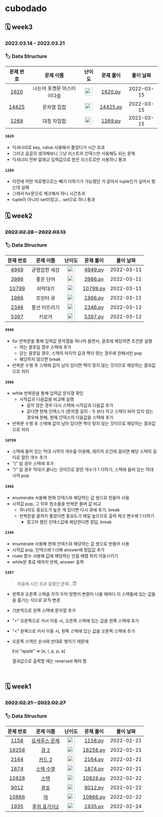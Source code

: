 # cubodado

## 🗓️ week3

### 2022.03.14 - 2022.03.21

### 🏷️ Data Structure

|                   문제 번호                    |          문제 이름          |                            난이도                            |                          문제 풀이                           | 풀이 날짜  |
| :--------------------------------------------: | :-------------------------: | :----------------------------------------------------------: | :----------------------------------------------------------: | :--------: |
|  [1620](https://www.acmicpc.net/problem/1620)  | 나는야 포켓몬 마스터 이다솜 | <img height="25px" width="25px" src="https://static.solved.ac/tier_small/7.svg"/> | [1620.py](https://github.com/cubodado/Weekly-Algorithm/blob/cubodado/cubodado/week3/1620.py) | 2022-03-15 |
| [14425](https://www.acmicpc.net/problem/14425) |         문자열 집합         | <img height="25px" width="25px" src="https://static.solved.ac/tier_small/8.svg"/> | [14425.py](https://github.com/cubodado/Weekly-Algorithm/blob/cubodado/cubodado/week3/14425.py) | 2022-03-15 |
|  [1269](https://www.acmicpc.net/problem/1269)  |         대칭 차집합         | <img height="25px" width="25px" src="https://static.solved.ac/tier_small/8.svg"/> | [1269.py](https://github.com/cubodado/Weekly-Algorithm/blob/cubodado/cubodado/week3/1269.py) | 2022-03-15 |

#### `1620`

* 딕셔너리로 key, value 사용해서 풀었다가 시간 초과
* 그러고 곰곰히 생각해보니 그냥 리스트의 인덱스만 사용해도 되는 문제
* 딕셔너리 전부 없애고 입력값으로 받은 리스트로만 사용하니 통과

#### `1269`

* 이전에 어떤 자료형으로는 빼기 더하기가 가능했던 거 같아서 tuple인가 싶어서 했는데 실패
* 그래서 for문으로 체크해서 하니 시간초과
* tuple이 아니라 set이었고... set으로 하니 통과

## 🗓️ week2

### ~~2022.02.28 - 2022.03.13~~

### 🏷️ Data Structure

|                   문제 번호                    |   문제 이름   |                            난이도                            |                          문제 풀이                           | 풀이 날짜  |
| :--------------------------------------------: | :-----------: | :----------------------------------------------------------: | :----------------------------------------------------------: | :--------: |
|  [4949](https://www.acmicpc.net/problem/4949)  | 균형잡힌 세상 | <img height="25px" width="25px" src="https://static.solved.ac/tier_small/7.svg"/> | [4949.py](https://github.com/cubodado/Weekly-Algorithm/blob/cubodado/cubodado/week2/4949.py) | 2022-03-11 |
|  [3986](https://www.acmicpc.net/problem/3986)  |   좋은 단어   | <img height="25px" width="25px" src="https://static.solved.ac/tier_small/7.svg"/> | [3986.py](https://github.com/cubodado/Weekly-Algorithm/blob/cubodado/cubodado/week2/3986.py) | 2022-03-11 |
| [10799](https://www.acmicpc.net/problem/10799) |   쇠막대기    | <img height="25px" width="25px" src="https://static.solved.ac/tier_small/8.svg"/> | [10799.py](https://github.com/cubodado/Weekly-Algorithm/blob/cubodado/cubodado/week2/10799.py) | 2022-03-11 |
|  [1966](https://www.acmicpc.net/problem/1966)  |   프린터 큐   | <img height="25px" width="25px" src="https://static.solved.ac/tier_small/8.svg"/> | [1966.py](https://github.com/cubodado/Weekly-Algorithm/blob/cubodado/cubodado/week2/1966.py) | 2022-03-11 |
|  [2346](https://www.acmicpc.net/problem/2346)  | 풍선 터뜨리기 | <img height="25px" width="25px" src="https://static.solved.ac/tier_small/8.svg"/> | [2346.py](https://github.com/cubodado/Weekly-Algorithm/commit/e9e3bcb8c8494d1e897c9a7e0438b65d816f871d) | 2022-03-12 |
|  [5397](https://www.acmicpc.net/problem/5397)  |    키로거     | <img height="25px" width="25px" src="https://static.solved.ac/tier_small/8.svg"/> | [5397.py](https://github.com/cubodado/Weekly-Algorithm/commit/7b325615fd274dc842cf635ad6c8975c60e76092) | 2022-03-12 |

#### `4949` 

* for 반복문을 통해 입력값 문자열을 하나씩 돌면서, 괄호에 해당하면 조건문 실행
  * 여는 괄호일 경우 스택에 추가
  * 닫는 괄호일 경우, 스택의 마지막 값과 짝이 맞는 경우에 한해서만 pop
  * 해당하지 않으면 break
* 반복문 수행 후 스택에 값이 남아 있다면 짝이 맞지 않는 것이므로 해당하는 결과값으로 처리

#### `3986`

* while 반복문을 통해 입력값 문자열 확인
  * 시작값과 다음값을 비교해 실행
    * 같지 않은 경우 다시 스택에 시작값과 다음값 추가
    * 같다면 현재 인덱스가 (문자열 길이 - 1) 보다 작고 스택이 비어 있지 않는 경우에 한해, 현재 인덱스의 다음값을 스택에 추가
* 반복문 수행 후 스택에 값이 남아 있다면 짝이 맞지 않는 것이므로 해당하는 결과값으로 처리

#### `10799`

* 스택에 들어 있는 막대 시작의 개수를 이용해, 레이저 조건에 걸리면 해당 스택의 길이로 잘린 개수 추가
* "(" 일 경우 스택에 추가
* ")" 일 경우 막대가 끝나는 것이므로 잘린 개수가 1 더하기, 스택에 들어 있는 막대 시작 pop

#### `1966`

* enumerate 사용해 현재 인덱스와 해당하는 값 쌍으로 만들어 사용
* 시작값 pop, 그 이후 원소들을 반복문 돌며 값 비교
  * 하나라도 중요도가 높은 게 있다면 다시 큐에 추가, break
  * 반복문을 끝까지 돌았다면 중요도가 제일 높으므로 출력 체크 변수에 1 더하기
    * 찾고자 했던 인덱스값에 해당한다면 정답, break

#### `2346`

* enumerate 사용해 현재 인덱스와 해당하는 값 쌍으로 만들어 사용
* 시작값 pop, 인덱스에 1 더해 answer에 정답값 추가
* roate 함수 사용해 값에 해당하는 만큼 배열 위치 이동시키기
* while문 종료 때까지 반복, answer 출력

#### `5397`

> 처음에 시간 초과 걸렸던 문제...😇 

* 왼쪽과 오른쪽 스택을 각각 두어 방향키 변환이 나올 때마다 이 스택들에 있는 값들을 옮기는 식으로 로직 변경

* 기본적으로 왼쪽 스택에 문자열 추가

* ">" 오른쪽으로 커서 이동 시, 오른쪽 스택에 있는 값을 왼쪽 스택에 추가

* "<" 왼쪽으로 커서 이동 시, 왼쪽 스택에 있는 값을 오른쪽 스택에 추가

* 오른쪽 스택은 순서와 반대로 쌓이기 때문에

  Ex) "apple" => [e, l, p, p, a]

  결과값으로 출력할 때는 reversed 해야 함

<br/>

## 🗓️ week1

### ~~2022.02.21 - 2022.02.27~~

### 🏷️ Data Structure

|                   문제 번호                    |                       문제 이름                       |                            난이도                            |                          문제 풀이                           | 풀이 날짜  |
| :--------------------------------------------: | :---------------------------------------------------: | :----------------------------------------------------------: | :----------------------------------------------------------: | :--------: |
|  [1158](https://www.acmicpc.net/problem/1158)  | [요세푸스 문제](https://www.acmicpc.net/problem/1158) | <img height="25px" width="25px" src="https://static.solved.ac/tier_small/6.svg"/> | [1158.py](https://github.com/cubodado/Weekly-Algorithm/blob/main/cubodado/week1/1158.py) | 2022-02-21 |
| [18258](https://www.acmicpc.net/problem/18258) |     [큐 2](https://www.acmicpc.net/problem/18258)     | <img height="25px" width="25px" src="https://static.solved.ac/tier_small/7.svg"/> | [18258.py](https://github.com/cubodado/Weekly-Algorithm/blob/main/cubodado/week1/18258.py) | 2022-02-21 |
|  [2164](https://www.acmicpc.net/problem/2164)  |    [카드 2](https://www.acmicpc.net/problem/2164)     | <img height="25px" width="25px" src="https://static.solved.ac/tier_small/7.svg"/> | [2164.py](https://github.com/cubodado/Weekly-Algorithm/blob/main/cubodado/week1/2164.py) | 2022-02-21 |
|  [1874](https://www.acmicpc.net/problem/1874)  |   [스택 수열](https://www.acmicpc.net/problem/1874)   | <img height="25px" width="25px" src="https://static.solved.ac/tier_small/7.svg"/> | [1874.py](https://github.com/cubodado/Weekly-Algorithm/blob/main/cubodado/week1/1874.py) | 2022-02-21 |
| [10828](https://www.acmicpc.net/problem/10828) |     [스택](https://www.acmicpc.net/problem/10828)     | <img height="25px" width="25px" src="https://static.solved.ac/tier_small/7.svg"/> | [10828.py](https://github.com/cubodado/Weekly-Algorithm/blob/main/cubodado/week1/10828.py) | 2022-02-22 |
|  [9012](https://www.acmicpc.net/problem/9012)  |     [괄호](https://www.acmicpc.net/problem/9012)      | <img height="25px" width="25px" src="https://static.solved.ac/tier_small/7.svg"/> | [9012.py](https://github.com/cubodado/Weekly-Algorithm/blob/cubodado/cubodado/week1/9012.py) | 2022-02-22 |
| [10866](https://www.acmicpc.net/problem/10866) |      [덱](https://www.acmicpc.net/problem/10866)      | <img height="25px" width="25px" src="https://static.solved.ac/tier_small/7.svg"/> | [10866.py](https://github.com/cubodado/Weekly-Algorithm/commit/0af75e4078186657fd7a45755dff1be8c0dcda74) | 2022-02-22 |
|  [1935](https://www.acmicpc.net/problem/1935)  | [후위 표기식2](https://www.acmicpc.net/problem/1935)  | <img height="25px" width="25px" src="https://static.solved.ac/tier_small/8.svg"/> | [1935.py](https://github.com/cubodado/Weekly-Algorithm/blob/cubodado/cubodado/week1/1935.py) | 2022-02-24 |



